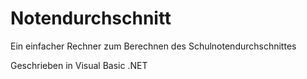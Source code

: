 # Notendurchschnitt
Ein einfacher Rechner zum Berechnen des Schulnotendurchschnittes

Geschrieben in Visual Basic .NET
